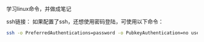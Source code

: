 学习linux命令，并做成笔记

ssh链接：
如果配置了ssh，还想使用密码登陆，可使用以下命令：
```bash
ssh -o PreferredAuthentications=password -o PubkeyAuthentication=no user@host
```